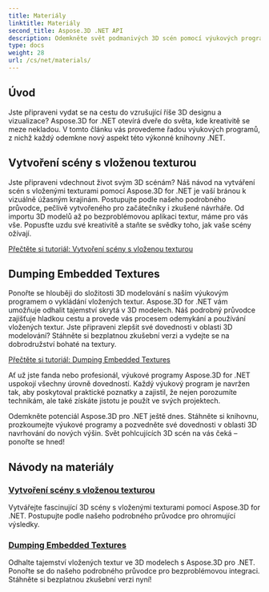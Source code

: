 ```yaml
---
title: Materiály
linktitle: Materiály
second_title: Aspose.3D .NET API
description: Odemkněte svět podmanivých 3D scén pomocí výukových programů Aspose.3D for .NET. Naučte se vytvářet úžasné scény a bez námahy prozkoumávejte vložené textury.
type: docs
weight: 28
url: /cs/net/materials/
---
```

## Úvod

Jste připraveni vydat se na cestu do vzrušující říše 3D designu a vizualizace? Aspose.3D for .NET otevírá dveře do světa, kde kreativitě se meze nekladou. V tomto článku vás provedeme řadou výukových programů, z nichž každý odemkne nový aspekt této výkonné knihovny .NET.

## Vytvoření scény s vloženou texturou

Jste připraveni vdechnout život svým 3D scénám? Náš návod na vytváření scén s vloženými texturami pomocí Aspose.3D for .NET je vaší bránou k vizuálně úžasným krajinám. Postupujte podle našeho podrobného průvodce, pečlivě vytvořeného pro začátečníky i zkušené návrháře. Od importu 3D modelů až po bezproblémovou aplikaci textur, máme pro vás vše. Popusťte uzdu své kreativitě a staňte se svědky toho, jak vaše scény ožívají.

[Přečtěte si tutoriál: Vytvoření scény s vloženou texturou](./create-scene-embedded-texture/)

## Dumping Embedded Textures

Ponořte se hlouběji do složitosti 3D modelování s naším výukovým programem o vykládání vložených textur. Aspose.3D for .NET vám umožňuje odhalit tajemství skrytá v 3D modelech. Náš podrobný průvodce zajišťuje hladkou cestu a provede vás procesem odemykání a používání vložených textur. Jste připraveni zlepšit své dovednosti v oblasti 3D modelování? Stáhněte si bezplatnou zkušební verzi a vydejte se na dobrodružství bohaté na textury.

[Přečtěte si tutoriál: Dumping Embedded Textures](./dump-embedded-textures/)

Ať už jste fanda nebo profesionál, výukové programy Aspose.3D for .NET uspokojí všechny úrovně dovedností. Každý výukový program je navržen tak, aby poskytoval praktické poznatky a zajistil, že nejen porozumíte technikám, ale také získáte jistotu je použít ve svých projektech.

Odemkněte potenciál Aspose.3D pro .NET ještě dnes. Stáhněte si knihovnu, prozkoumejte výukové programy a pozvedněte své dovednosti v oblasti 3D navrhování do nových výšin. Svět pohlcujících 3D scén na vás čeká – ponořte se hned!
## Návody na materiály
### [Vytvoření scény s vloženou texturou](./create-scene-embedded-texture/)
Vytvářejte fascinující 3D scény s vloženými texturami pomocí Aspose.3D for .NET. Postupujte podle našeho podrobného průvodce pro ohromující výsledky.
### [Dumping Embedded Textures](./dump-embedded-textures/)
Odhalte tajemství vložených textur ve 3D modelech s Aspose.3D pro .NET. Ponořte se do našeho podrobného průvodce pro bezproblémovou integraci. Stáhněte si bezplatnou zkušební verzi nyní!